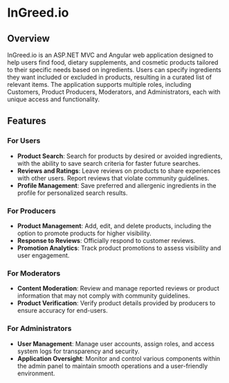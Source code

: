 # InGreed.io

## Overview
InGreed.io is an ASP.NET MVC and Angular web application designed to help users find food, dietary supplements, and cosmetic products tailored to their specific needs based on ingredients. Users can specify ingredients they want included or excluded in products, resulting in a curated list of relevant items. The application supports multiple roles, including Customers, Product Producers, Moderators, and Administrators, each with unique access and functionality.

## Features
### For Users
- **Product Search**: Search for products by desired or avoided ingredients, with the ability to save search criteria for faster future searches.
- **Reviews and Ratings**: Leave reviews on products to share experiences with other users. Report reviews that violate community guidelines.
- **Profile Management**: Save preferred and allergenic ingredients in the profile for personalized search results.

### For Producers
- **Product Management**: Add, edit, and delete products, including the option to promote products for higher visibility.
- **Response to Reviews**: Officially respond to customer reviews.
- **Promotion Analytics**: Track product promotions to assess visibility and user engagement.

### For Moderators
- **Content Moderation**: Review and manage reported reviews or product information that may not comply with community guidelines.
- **Product Verification**: Verify product details provided by producers to ensure accuracy for end-users.

### For Administrators
- **User Management**: Manage user accounts, assign roles, and access system logs for transparency and security.
- **Application Oversight**: Monitor and control various components within the admin panel to maintain smooth operations and a user-friendly environment.
